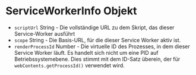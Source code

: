 # ServiceWorkerInfo Objekt

* `scriptUrl` String - Die vollständige URL zu dem Skript, das dieser Service-Worker ausführt
* `scope` String - Die Basis-URL, für die dieser Service Worker aktiv ist.
* `renderProcessId` Number - Die virtuelle ID des Prozesses, in dem dieser Service Worker läuft.  Es handelt sich nicht um eine PID auf Betriebssystemebene.  Dies stimmt mit dem ID-Satz überein, der für `webContents.getProcessId()` verwendet wird.
